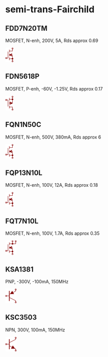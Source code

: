 # semi-trans-Fairchild

## FDD7N20TM
MOSFET, N-enh, 200V, 5A, Rds approx 0.69

![FDD7N20TM__1__1](/images/semi-trans-IntRect__IRF510__1__1.png?raw=true) 

## FDN5618P
MOSFET, P-enh, -60V, -1.25V, Rds approx 0.17

![FDN5618P__1__1](/images/semi-trans-IntRect__IRF9540__1__1.png?raw=true) 

## FQN1N50C
MOSFET, N-enh, 500V, 380mA, Rds approx 6

![FQN1N50C__1__1](/images/semi-trans-IntRect__IRF510__1__1.png?raw=true) 

## FQP13N10L
MOSFET, N-enh, 100V, 12A, Rds approx 0.18

![FQP13N10L__1__1](/images/semi-trans-IntRect__IRF510__1__1.png?raw=true) 

## FQT7N10L
MOSFET, N-enh, 100V, 1.7A, Rds approx 0.35

![FQT7N10L__1__1](/images/_semi__NMOS-2D__1__1.png?raw=true) 

## KSA1381
PNP, -300V, -100mA, 150MHz

![KSA1381__1__1](/images/_semi__PNP__1__1.png?raw=true) 

## KSC3503
NPN, 300V, 100mA, 150MHz

![KSC3503__1__1](/images/_semi__NPN__1__1.png?raw=true) 

